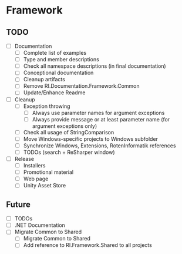 # Framework

## TODO

- [ ] Documentation
  - [ ] Complete list of examples
  - [ ] Type and member descriptions
  - [ ] Check all namespace descriptions (in final documentation)
  - [ ] Conceptional documentation
  - [ ] Cleanup artifacts
  - [ ] Remove RI.Documentation.Framework.Common
  - [ ] Update/Enhance Readme
- [ ] Cleanup
  - [ ] Exception throwing
    - [ ] Always use parameter names for argument exceptions
    - [ ] Always provide message or at least parameter name (for argument exceptions only)
  - [ ] Check all usage of StringComparison
  - [ ] Move Windows-specific projects to Windows subfolder
  - [ ] Synchronize Windows, Extensions, RotenInformatik references
  - [ ] TODOs (search + ReSharper window)
- [ ] Release
  - [ ] Installers
  - [ ] Promotional material
  - [ ] Web page
  - [ ] Unity Asset Store

## Future

- [ ] TODOs
- [ ] .NET Documentation
- [ ] Migrate Common to Shared
  - [ ] Migrate Common to Shared
  - [ ] Add reference to RI.Framework.Shared to all projects
